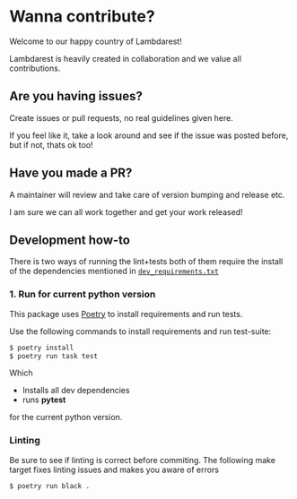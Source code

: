 # Wanna contribute?

Welcome to our happy country of Lambdarest!

Lambdarest is heavily created in collaboration and we value all contributions.

## Are you having issues?
Create issues or pull requests, no real guidelines given here.

If you feel like it, take a look around and see if the issue was posted before, but if not, thats ok too!

## Have you made a PR?

A maintainer will review and take care of version bumping and release etc.

I am sure we can all work together and get your work released!

## Development how-to

There is two ways of running the lint+tests both of them require the install of the dependencies mentioned in [`dev_requirements.txt`](dev_requirements.txt)


### 1. Run for current python version

This package uses [Poetry](https://python-poetry.org/docs/) to install requirements and run tests.

Use the following commands to install requirements and run test-suite:

```bash
$ poetry install
$ poetry run task test
```

Which 

* Installs all dev dependencies
* runs **pytest**

for the current python version.


### Linting

Be sure to see if linting is correct before commiting. The following make target fixes linting issues and makes you aware of errors

```bash
$ poetry run black .
```